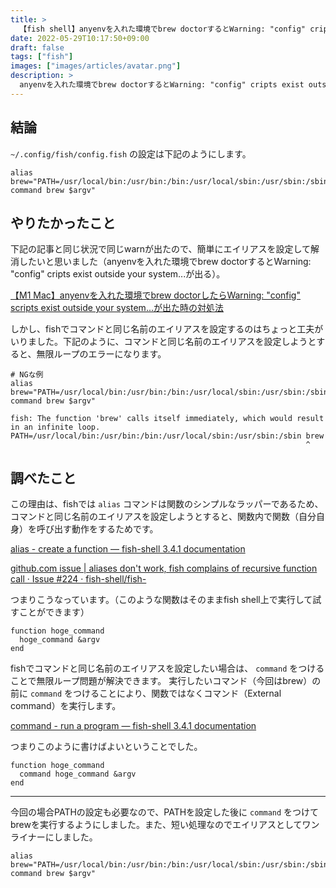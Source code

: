 ```yaml
---
title: >
  【fish shell】anyenvを入れた環境でbrew doctorするとWarning: "config" cripts exist outside your system...が出る件の対策
date: 2022-05-29T10:17:50+09:00
draft: false
tags: ["fish"]
images: ["images/articles/avatar.png"]
description: >
  anyenvを入れた環境でbrew doctorするとWarning: "config" cripts exist outside your system...というwarnが出るので簡単にエイリアスを設定して解消したいと思いました。しかし、fishでコマンドと同じ名前のエイリアスを設定する際は無限ループのエラーを回避するために、ちょっと工夫がいりました。
---
```


## 結論
`~/.config/fish/config.fish` の設定は下記のようにします。

```:shell
alias brew="PATH=/usr/local/bin:/usr/bin:/bin:/usr/local/sbin:/usr/sbin:/sbin command brew $argv"
```

## やりたかったこと
下記の記事と同じ状況で同じwarnが出たので、簡単にエイリアスを設定して解消したいと思いました（anyenvを入れた環境でbrew doctorするとWarning: "config" cripts exist outside your system...が出る）。

[【M1 Mac】anyenvを入れた環境でbrew doctorしたらWarning: "config" scripts exist outside your system...が出た時の対処法](https://zenn.dev/ryuu/scraps/fddefc2ca60f88)

しかし、fishでコマンドと同じ名前のエイリアスを設定するのはちょっと工夫がいりました。下記のように、コマンドと同じ名前のエイリアスを設定しようとすると、無限ループのエラーになります。

```:shell
# NGな例
alias brew="PATH=/usr/local/bin:/usr/bin:/bin:/usr/local/sbin:/usr/sbin:/sbin command brew $argv"
```
```:shell
fish: The function 'brew' calls itself immediately, which would result in an infinite loop.
PATH=/usr/local/bin:/usr/bin:/bin:/usr/local/sbin:/usr/sbin:/sbin brew
                                                                  ^
```

## 調べたこと
この理由は、fishでは `alias` コマンドは関数のシンプルなラッパーであるため、コマンドと同じ名前のエイリアスを設定しようとすると、関数内で関数（自分自身）を呼び出す動作をするためです。

[alias - create a function — fish-shell 3.4.1 documentation](https://fishshell.com/docs/current/cmds/alias.html)


[github.com issue | aliases don't work, fish complains of recursive function call · Issue #224 · fish-shell/fish-](https://github.com/fish-shell/fish-shell/issues/224)


つまりこうなっています。（このような関数はそのままfish shell上で実行して試すことができます）
```:shell
function hoge_command
  hoge_command &argv
end
```

fishでコマンドと同じ名前のエイリアスを設定したい場合は、 `command` をつけることで無限ループ問題が解決できます。 実行したいコマンド（今回はbrew）の前に `command` をつけることにより、関数ではなくコマンド（External command）を実行します。

[command - run a program — fish-shell 3.4.1 documentation](https://fishshell.com/docs/current/cmds/command.html#cmd-command)

つまりこのように書けばよいということでした。
```:shell
function hoge_command
  command hoge_command &argv
end
```

***

今回の場合PATHの設定も必要なので、PATHを設定した後に `command` をつけてbrewを実行するようにしました。また、短い処理なのでエイリアスとしてワンライナーにしました。

```:shell
alias brew="PATH=/usr/local/bin:/usr/bin:/bin:/usr/local/sbin:/usr/sbin:/sbin command brew $argv"
```
